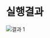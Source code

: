 # 실행결과
![결과 1](https://user-images.githubusercontent.com/70312248/175935417-59fd144f-966d-498c-93ca-fb6d5ae58400.gif)
